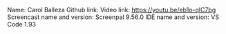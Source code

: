 Name: Carol Balleza
Github link: 
Video link: https://youtu.be/eb1o-qlC7bg
Screencast name and version: Screenpal 9.56.0
IDE name and version: VS Code 1.93

